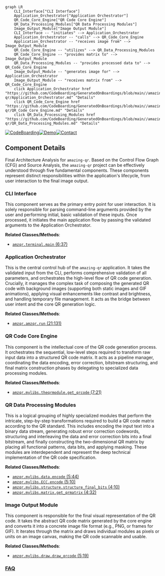 ```mermaid
graph LR
    CLI_Interface["CLI Interface"]
    Application_Orchestrator["Application Orchestrator"]
    QR_Code_Core_Engine["QR Code Core Engine"]
    QR_Data_Processing_Modules["QR Data Processing Modules"]
    Image_Output_Module["Image Output Module"]
    CLI_Interface -- "initiates" --> Application_Orchestrator
    Application_Orchestrator -- "calls" --> QR_Code_Core_Engine
    Application_Orchestrator -- "receives image from" --> Image_Output_Module
    QR_Code_Core_Engine -- "utilizes" --> QR_Data_Processing_Modules
    QR_Code_Core_Engine -- "provides matrix to" --> Image_Output_Module
    QR_Data_Processing_Modules -- "provides processed data to" --> QR_Code_Core_Engine
    Image_Output_Module -- "generates image for" --> Application_Orchestrator
    Image_Output_Module -- "receives matrix from" --> QR_Code_Core_Engine
    click Application_Orchestrator href "https://github.com/CodeBoarding/GeneratedOnBoardings/blob/main//amazing-qr/Application_Orchestrator.md" "Details"
    click QR_Code_Core_Engine href "https://github.com/CodeBoarding/GeneratedOnBoardings/blob/main//amazing-qr/QR_Code_Core_Engine.md" "Details"
    click QR_Data_Processing_Modules href "https://github.com/CodeBoarding/GeneratedOnBoardings/blob/main//amazing-qr/QR_Data_Processing_Modules.md" "Details"
```
[![CodeBoarding](https://img.shields.io/badge/Generated%20by-CodeBoarding-9cf?style=flat-square)](https://github.com/CodeBoarding/GeneratedOnBoardings)[![Demo](https://img.shields.io/badge/Try%20our-Demo-blue?style=flat-square)](https://www.codeboarding.org/demo)[![Contact](https://img.shields.io/badge/Contact%20us%20-%20contact@codeboarding.org-lightgrey?style=flat-square)](mailto:contact@codeboarding.org)

## Component Details

Final Architecture Analysis for `amazing-qr`. Based on the Control Flow Graph (CFG) and Source Analysis, the `amazing-qr` project can be effectively understood through five fundamental components. These components represent distinct responsibilities within the application's lifecycle, from user interaction to the final image output.

### CLI Interface
This component serves as the primary entry point for user interaction. It is solely responsible for parsing command-line arguments provided by the user and performing initial, basic validation of these inputs. Once processed, it initiates the main application flow by passing the validated arguments to the Application Orchestrator.


**Related Classes/Methods**:

- <a href="https://github.com/x-hw/amazing-qr/blob/master/amzqr/terminal.py#L6-L37" target="_blank" rel="noopener noreferrer">`amzqr.terminal.main` (6:37)</a>


### Application Orchestrator
This is the central control hub of the `amazing-qr` application. It takes the validated input from the CLI, performs comprehensive validation of all parameters, and orchestrates the high-level flow of QR code generation. Crucially, it manages the complex task of composing the generated QR code with background images (supporting both static images and GIF animations), applying visual enhancements like contrast and brightness, and handling temporary file management. It acts as the bridge between user intent and the core QR generation logic.


**Related Classes/Methods**:

- <a href="https://github.com/x-hw/amazing-qr/blob/master/amzqr/amzqr.py#L21-L131" target="_blank" rel="noopener noreferrer">`amzqr.amzqr.run` (21:131)</a>


### QR Code Core Engine
This component is the intellectual core of the QR code generation process. It orchestrates the sequential, low-level steps required to transform raw input data into a structured QR code matrix. It acts as a pipeline manager, coordinating the data encoding, error correction, bitstream structuring, and final matrix construction phases by delegating to specialized data processing modules.


**Related Classes/Methods**:

- <a href="https://github.com/x-hw/amazing-qr/blob/master/amzqr/mylibs/theqrmodule.py#L7-L21" target="_blank" rel="noopener noreferrer">`amzqr.mylibs.theqrmodule.get_qrcode` (7:21)</a>


### QR Data Processing Modules
This is a logical grouping of highly specialized modules that perform the intricate, step-by-step transformations required to build a QR code matrix according to the QR standard. This includes encoding the input text into a binary data stream, generating robust error correction codewords, structuring and interleaving the data and error correction bits into a final bitstream, and finally constructing the two-dimensional QR matrix by placing all functional patterns, data bits, and applying masking. These modules are interdependent and represent the deep technical implementation of the QR code specification.


**Related Classes/Methods**:

- <a href="https://github.com/x-hw/amazing-qr/blob/master/amzqr/mylibs/data.py#L5-L44" target="_blank" rel="noopener noreferrer">`amzqr.mylibs.data.encode` (5:44)</a>
- <a href="https://github.com/x-hw/amazing-qr/blob/master/amzqr/mylibs/ECC.py#L5-L10" target="_blank" rel="noopener noreferrer">`amzqr.mylibs.ECC.encode` (5:10)</a>
- <a href="https://github.com/x-hw/amazing-qr/blob/master/amzqr/mylibs/structure.py#L4-L10" target="_blank" rel="noopener noreferrer">`amzqr.mylibs.structure.structure_final_bits` (4:10)</a>
- <a href="https://github.com/x-hw/amazing-qr/blob/master/amzqr/mylibs/matrix.py#L4-L32" target="_blank" rel="noopener noreferrer">`amzqr.mylibs.matrix.get_qrmatrix` (4:32)</a>


### Image Output Module
This component is responsible for the final visual representation of the QR code. It takes the abstract QR code matrix generated by the core engine and converts it into a concrete image file format (e.g., PNG, or frames for GIF). It iterates through the matrix and draws individual modules as pixels or units on an image canvas, making the QR code scannable and usable.


**Related Classes/Methods**:

- <a href="https://github.com/x-hw/amazing-qr/blob/master/amzqr/mylibs/draw.py#L5-L19" target="_blank" rel="noopener noreferrer">`amzqr.mylibs.draw.draw_qrcode` (5:19)</a>




### [FAQ](https://github.com/CodeBoarding/GeneratedOnBoardings/tree/main?tab=readme-ov-file#faq)